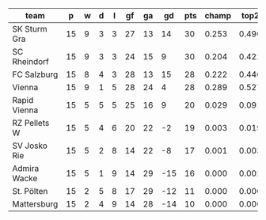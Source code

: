 |     team     | p  | w | d | l | gf | ga | gd  | pts | champ | top2  | top3  | top4  |  5-7  | bot4  | bot3  | bot2  |
|--------------|----|---|---|---|----|----|-----|-----|-------|-------|-------|-------|-------|-------|-------|-------|
| SK Sturm Gra | 15 | 9 | 3 | 3 | 27 | 13 |  14 |  30 | 0.253 | 0.490 | 0.704 | 0.871 | 0.127 | 0.011 | 0.002 | 0.001|
| SC Rheindorf | 15 | 9 | 3 | 3 | 24 | 15 |   9 |  30 | 0.204 | 0.422 | 0.642 | 0.840 | 0.157 | 0.013 | 0.004 | 0.001|
| FC Salzburg  | 15 | 8 | 4 | 3 | 28 | 13 |  15 |  28 | 0.222 | 0.446 | 0.657 | 0.845 | 0.151 | 0.016 | 0.004 | 0.001|
| Vienna       | 15 | 9 | 1 | 5 | 28 | 24 |   4 |  28 | 0.289 | 0.527 | 0.735 | 0.888 | 0.110 | 0.009 | 0.002 | 0.000|
| Rapid Vienna | 15 | 5 | 5 | 5 | 25 | 16 |   9 |  20 | 0.029 | 0.091 | 0.197 | 0.373 | 0.573 | 0.142 | 0.054 | 0.017|
| RZ Pellets W | 15 | 5 | 4 | 6 | 20 | 22 |  -2 |  19 | 0.003 | 0.019 | 0.048 | 0.123 | 0.681 | 0.401 | 0.197 | 0.076|
| SV Josko Rie | 15 | 5 | 2 | 8 | 14 | 22 |  -8 |  17 | 0.001 | 0.003 | 0.010 | 0.033 | 0.487 | 0.730 | 0.480 | 0.257|
| Admira Wacke | 15 | 5 | 1 | 9 | 14 | 29 | -15 |  16 | 0.000 | 0.002 | 0.006 | 0.020 | 0.367 | 0.816 | 0.613 | 0.365|
| St. Pölten   | 15 | 2 | 5 | 8 | 17 | 29 | -12 |  11 | 0.000 | 0.000 | 0.002 | 0.007 | 0.211 | 0.911 | 0.782 | 0.579|
| Mattersburg  | 15 | 2 | 4 | 9 | 14 | 28 | -14 |  10 | 0.000 | 0.000 | 0.000 | 0.002 | 0.135 | 0.951 | 0.862 | 0.705|
